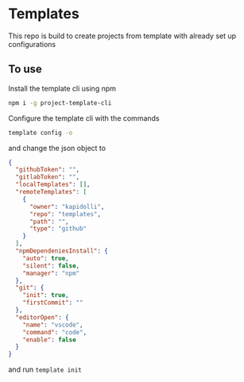 # Templates

This repo is build to create projects from template with already set up configurations

## To use

Install the template cli using npm 
```bash
npm i -g project-template-cli
```

Configure the template cli with the commands
```bash
template config -o
```
and change the json object to 
```json 
{
  "githubToken": "",
  "gitlabToken": "",
  "localTemplates": [],
  "remoteTemplates": [
    {
      "owner": "kapidolli",
      "repo": "templates",
      "path": "",
      "type": "github"
    }
  ],
  "npmDependeniesInstall": {
    "auto": true,
    "silent": false,
    "manager": "npm"
  },
  "git": {
    "init": true,
    "firstCommit": ""
  },
  "editorOpen": {
    "name": "vscode",
    "command": "code",
    "enable": false
  }
}
```
and run `template init`

